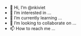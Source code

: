 - 👋 Hi, I’m @nkiviet
- 👀 I’m interested in ...
- 🌱 I’m currently learning ...
- 💞️ I’m looking to collaborate on ...
- 📫 How to reach me ...

<!---
nkiviet/nkiviet is a ✨ special ✨ repository because its `README.md` (this file) appears on your GitHub profile.
You can click the Preview link to take a look at your changes.
--->
